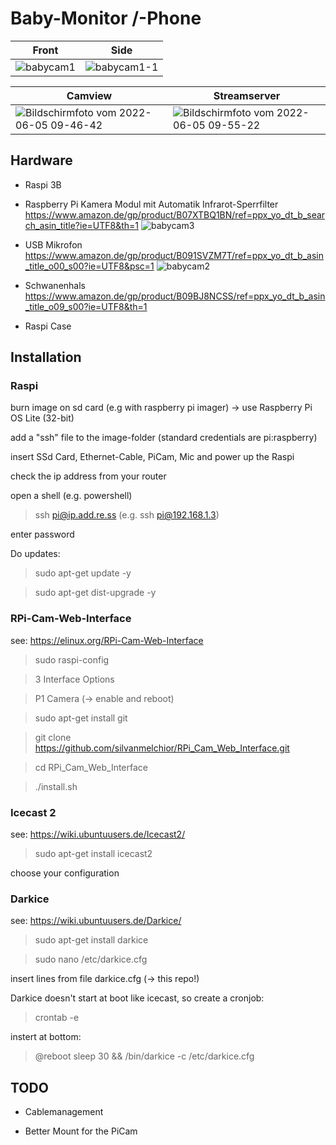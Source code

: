 # Baby-Monitor /-Phone


| Front | Side |
|-------|------|
|![babycam1](https://user-images.githubusercontent.com/61902639/172040572-5bb46e1d-3c01-4d3f-98ee-c4551884002e.jpeg)|![babycam1-1](https://user-images.githubusercontent.com/61902639/172040577-d43f8e8b-5ef7-4340-8689-dc6cfc5b4335.jpeg)|



| Camview | Streamserver |
|-------|------|
|![Bildschirmfoto vom 2022-06-05 09-46-42](https://user-images.githubusercontent.com/61902639/172041158-917c207b-0e07-4759-bf35-0cacbb34e6d7.png)|![Bildschirmfoto vom 2022-06-05 09-55-22](https://user-images.githubusercontent.com/61902639/172041175-9e063f5f-a77c-42eb-943f-80cac2f82c48.png)|


## Hardware

- Raspi 3B
- Raspberry Pi Kamera Modul mit Automatik Infrarot-Sperrfilter https://www.amazon.de/gp/product/B07XTBQ1BN/ref=ppx_yo_dt_b_search_asin_title?ie=UTF8&th=1
![babycam3](https://user-images.githubusercontent.com/61902639/172040283-d765b65c-48cf-4e38-ba95-5d5d8fbfec75.jpeg)

- USB Mikrofon https://www.amazon.de/gp/product/B091SVZM7T/ref=ppx_yo_dt_b_asin_title_o00_s00?ie=UTF8&psc=1 
![babycam2](https://user-images.githubusercontent.com/61902639/172040271-503b0f4b-3235-48ce-8709-869b71f000a2.jpeg)

- Schwanenhals https://www.amazon.de/gp/product/B09BJ8NCSS/ref=ppx_yo_dt_b_asin_title_o09_s00?ie=UTF8&th=1
- Raspi Case


## Installation

### Raspi

burn image on sd card (e.g with raspberry pi imager) → use Raspberry Pi OS Lite (32-bit)

add a "ssh" file to the image-folder (standard credentials are pi:raspberry)

insert SSd Card, Ethernet-Cable, PiCam, Mic and power up the Raspi

check the ip address from your router

open a shell (e.g. powershell)

> ssh pi@ip.add.re.ss (e.g. ssh pi@192.168.1.3)

enter password

Do updates:

> sudo apt-get update -y

> sudo apt-get dist-upgrade -y


### RPi-Cam-Web-Interface

see: https://elinux.org/RPi-Cam-Web-Interface

> sudo raspi-config

> 3 Interface Options

> P1 Camera (→ enable and reboot)

> sudo apt-get install git

> git clone https://github.com/silvanmelchior/RPi_Cam_Web_Interface.git

> cd RPi_Cam_Web_Interface

> ./install.sh

### Icecast 2

see: https://wiki.ubuntuusers.de/Icecast2/
        
> sudo apt-get install icecast2

choose your configuration


### Darkice

see: https://wiki.ubuntuusers.de/Darkice/ 
        
> sudo apt-get install darkice

> sudo nano /etc/darkice.cfg

insert lines from file darkice.cfg (→ this repo!)

Darkice doesn't start at boot like icecast, so create a cronjob:

> crontab -e

instert at bottom:

> @reboot sleep 30 && /bin/darkice -c /etc/darkice.cfg


## TODO

- Cablemanagement

- Better Mount for the PiCam
